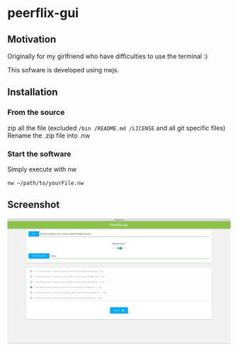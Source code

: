 # peerflix-gui

## Motivation

Originally for my girlfriend who have difficulties to use the terminal :)

This sofware is developed using nwjs.

## Installation
### From the source

zip all the file (excluded ``` /bin /README.md /LICENSE ``` and all git specific files)
Rename the .zip file into .nw

### Start the software

Simply execute with nw

```
nw ~/path/to/yourFile.nw
```

## Screenshot

![screenshot](screenshot.png)
